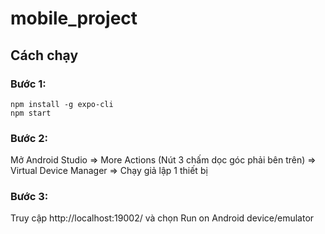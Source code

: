 # mobile_project

## Cách chạy
### Bước 1:
```
npm install -g expo-cli
npm start
```
### Bước 2:
Mở Android Studio => More Actions (Nút 3 chấm dọc góc phải bên trên) => Virtual Device Manager => Chạy giả lập 1 thiết bị
### Bước 3:
Truy cập http://localhost:19002/ và chọn Run on Android device/emulator


